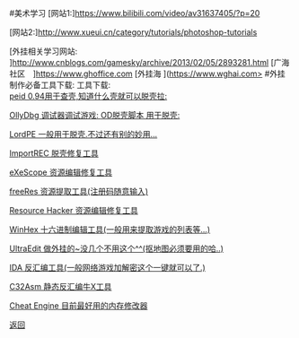 ﻿#美术学习
[网站1:]<https://www.bilibili.com/video/av31637405/?p=20>

[网站2:]<http://www.xueui.cn/category/tutorials/photoshop-tutorials>

[外挂相关学习网站:  ]<http://www.cnblogs.com/gamesky/archive/2013/02/05/2893281.html>
[广海社区　]<https://www.ghoffice.com>
[外挂海       ](https://www.wghai.com>
#外挂制作必备工具下载: 工具下载:  
[peid 0.94用于查壳,知道什么壳就可以脱壳拉:   ](http://www.pediy.com/tools/unpack/File_analysers/peid/peid.rar)

[OllyDbg   调试器调试游戏:   ](http://www.pediy.com/tools/Debuggers/ollydbg/OllyICE.rar)
[OD脱壳脚本  用于脱壳:   ](http://www.pediy.com/tools/Debuggers/ollydbg/script.htm)

[LordPE    一般用于脱壳.不过还有别的妙用...   ](http://www.pediy.com/tools/PE_tools/Lordpe/LPE-DLX.rar)

[ImportREC    脱壳修复工具   ](http://www.pediy.com/tools/PE_tools/Rebuilder/Import%20REC/ucfir16f.rar)

[eXeScope    资源编辑修复工具   ](http://www.pediy.com/tools/Resource/eXeScope/eXeScope.rar)

[freeRes    资源提取工具(注册码随意输入)  ](http://www.pediy.com/tools/Resource/freeRes/freeRes0.94.zip)

[Resource Hacker    资源编辑修复工具  ](http://www.pediy.com/tools/Resource/Resource%20Hacker/reshhack3.4.zip)

[WinHex    十六进制编辑工具(一般用来提取游戏的列表等...)   ](http://www.pediy.com/tools/Editors/winhex/WinHex_12.75_SR-6_HA.rar)

[UltraEdit    做外挂的~没几个不用这个^^(抠地图必须要用的哈..)   ](http://www.pediy.com/tools/Editors/Ultra-Edit/Ultraedit.14.hh.rar)

[IDA    反汇编工具(一般网络游戏加解密这个一键就可以了.)   ](http://www.pediy.com/tools/Disassemblers/ida/DataRescue.IDA.Pro.Advanced.v5.2.windows-YAG.zip)

[C32Asm    静态反汇编牛X工具   ](http://www.pediy.com/tools/Disassemblers/C32Asm/C32Asm.rar)

[Cheat Engine    目前最好用的内存修改器   ](http://dl-sh-ctc-1.pchome.net/3p/hl/0706_by_10_gamersky.rar)

[返回](../)
